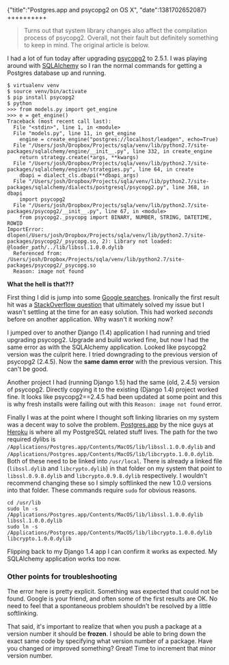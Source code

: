 {"title":"Postgres.app and psycopg2 on OS X", "date":1381702652087}
++++++++++

> Turns out that system library changes also affect the compilation process of
> psycopg2. Overall, not their fault but definitely something to keep in mind.
> The original article is below.

I had a lot of fun today after upgrading [psycopg2][psycopg] to 2.5.1. I was
playing around with [SQLAlchemy][sqlalchemy] so I ran the normal commands for
getting a Postgres database up and running.


    $ virtualenv venv
    $ source venv/bin/activate
    $ pip install psycopg2
    $ python
    >>> from models.py import get_engine
    >>> e = get_engine()
    Traceback (most recent call last):
      File "<stdin>", line 1, in <module>
      File "models.py", line 11, in get_engine
        engine = create_engine("postgres://localhost/leadgen", echo=True)
      File "/Users/josh/Dropbox/Projects/sqla/venv/lib/python2.7/site-packages/sqlalchemy/engine/__init__.py", line 332, in create_engine
        return strategy.create(*args, **kwargs)
      File "/Users/josh/Dropbox/Projects/sqla/venv/lib/python2.7/site-packages/sqlalchemy/engine/strategies.py", line 64, in create
        dbapi = dialect_cls.dbapi(**dbapi_args)
      File "/Users/josh/Dropbox/Projects/sqla/venv/lib/python2.7/site-packages/sqlalchemy/dialects/postgresql/psycopg2.py", line 368, in dbapi
        import psycopg2
      File "/Users/josh/Dropbox/Projects/sqla/venv/lib/python2.7/site-packages/psycopg2/__init__.py", line 67, in <module>
        from psycopg2._psycopg import BINARY, NUMBER, STRING, DATETIME, ROWID
    ImportError: dlopen(/Users/josh/Dropbox/Projects/sqla/venv/lib/python2.7/site-packages/psycopg2/_psycopg.so, 2): Library not loaded: @loader_path/../lib/libssl.1.0.0.dylib
      Referenced from: /Users/josh/Dropbox/Projects/sqla/venv/lib/python2.7/site-packages/psycopg2/_psycopg.so
      Reason: image not found

**What the hell is that?!?**

First thing I did is jump into some [Google searches][google1]. Ironically the
first result hit was a [StackOverflow question][so] that ultimately solved my
issue but I wasn't settling at the time for an easy solution. This had worked
*seconds* before on another application. Why wasn't it working now?

I jumped over to another Django (1.4) application I had running and tried
upgrading psycopg2. Upgrade and build worked fine, but now I had the same error
as with the SQLAlchemy application. Looked like psycopg2 version was the culprit
here. I tried downgrading to the previous version of psycopg2 (2.4.5). Now the
**same damn error** with the previous version. This can't be good.

Another project I had (running Django 1.5) had the same (old, 2.4.5) version of
psycopg2. Directly copying it to the existing (Django 1.4) project worked fine.
It looks like psycopg2==2.4.5 had been updated at some point and this is why
fresh installs were failing out with this `Reason: image not found` error.

Finally I was at the point where I thought soft linking libraries on my system
was a decent way to solve the problem. [Postgres.app][postgresapp] by the nice
guys at [Heroku][heroku] is where all my PostgreSQL related stuff lives. The
path for the two required dylibs is `/Applications/Postgres.app/Contents/MacOS/lib/libssl.1.0.0.dylib` and `/Applications/Postgres.app/Contents/MacOS/lib/libcrypto.1.0.0.dylib`. Both of these need to be linked into `/usr/local`. There is already
a linked file (`libssl.dylib` and `libcrypto.dylib`) in that folder on my system
that point to `libssl.0.9.8.dylib` and `libcrypto.0.9.8.dylib` respectively. I
wouldn't recommend changing these so I simply softlinked the new 1.0.0 versions
into that folder. These commands require `sudo` for obvious reasons.

    cd /usr/lib
    sudo ln -s /Applications/Postgres.app/Contents/MacOS/lib/libssl.1.0.0.dylib libssl.1.0.0.dylib
    sudo ln -s /Applications/Postgres.app/Contents/MacOS/lib/libcrypto.1.0.0.dylib libcrypto.1.0.0.dylib

Flipping back to my Django 1.4 app I can confirm it works as expected. My
SQLAlchemy application works too now.

### Other points for troubleshooting

The error here is pretty explicit. Something was expected that could not be
found. Google is your friend, and often some of the first results are OK. No
need to feel that a spontaneous problem shouldn't be resolved by a little
softlinking.

That said, it's important to realize that when you push a package at a version
number it should be **frozen**. I should be able to bring down the exact same
code by specifying what version number of a package. Have you changed or
improved something? Great! Time to increment that minor version number.

[psycopg]: http://initd.org/psycopg/
[sqlalchemy]: http://www.sqlalchemy.org
[google1]: https://www.google.com/search?client=safari&rls=en&q=psycopg2+reason+image+not+found&ie=UTF-8&oe=UTF-8
[so]: http://stackoverflow.com/questions/16407995/psycopg2-image-not-found
[postgresapp]: http://postgresapp.com
[heroku]: https://www.heroku.com
